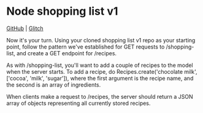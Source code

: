 # Node shopping list v1


[GitHub](https://github.com/Thinkful-Ed/node-shopping-list-v1) | [Glitch](https://glitch.com/edit/#!/node-shopping-list-v1) 

Now it's your turn. Using your cloned shopping list v1 repo as your starting point, follow the pattern we've established for GET requests to /shopping-list, and create a GET endpoint for /recipes.

As with /shopping-list, you'll want to add a couple of recipes to the model when the server starts. To add a recipe, do Recipes.create('chocolate milk', ['cocoa', 'milk', 'sugar']), where the first argument is the recipe name, and the second is an array of ingredients.

When clients make a request to /recipes, the server should return a JSON array of objects representing all currently stored recipes.
